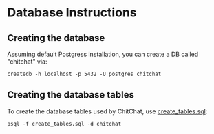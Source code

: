 # Database Instructions

## Creating the database
Assuming default Postgress installation, you can create a DB called "chitchat" via:
```
createdb -h localhost -p 5432 -U postgres chitchat
```

## Creating the database tables
To create the database tables used by ChitChat, use [create_tables.sql](./create_tables.sql):
```
psql -f create_tables.sql -d chitchat
```